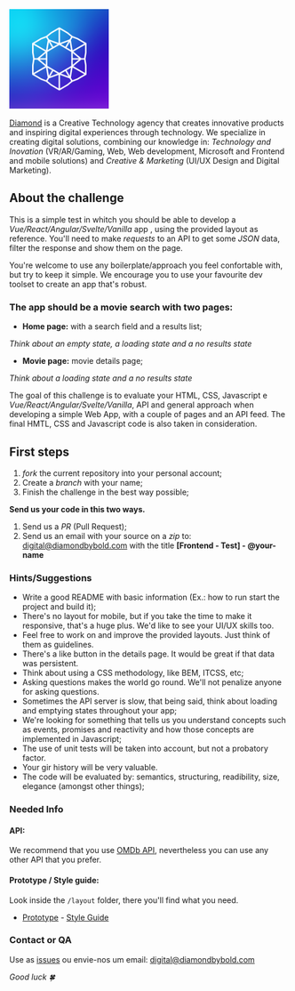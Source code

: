 <img width="179" alt="Diamond Logo" src="./diamond.png">


[Diamond](https://www.diamondbybold.com/) is a Creative Technology agency that creates innovative products and inspiring digital experiences through technology. We specialize in creating digital solutions, combining our knowledge in: _Technology and Inovation_ (VR/AR/Gaming, Web, Web development, Microsoft and Frontend and mobile solutions) and _Creative & Marketing_ (UI/UX Design and Digital Marketing).

## About the challenge


This is a simple test in whitch you should be able to develop a _Vue/React/Angular/Svelte/Vanilla_ app , using the provided layout as reference. You'll need to make _requests_ to an API to get some _JSON_ data, filter the response and show them on the page.

You're welcome to use any boilerplate/approach you feel confortable with, but try to keep it simple. We encourage you to use your favourite dev toolset to create an app that's robust.

### The app should be a movie search with two pages:

- **Home page:** with a search field and a results list;

_Think about an empty state, a loading state and a no results state_

- **Movie page:** movie details page;

_Think about a loading state and a no results state_


The goal of this challenge is to evaluate your HTML, CSS, Javascript e _Vue/React/Angular/Svelte/Vanilla_, API and general approach when developing a simple Web App, with a couple of pages and an API feed. The final HMTL, CSS and Javascript code is also taken in consideration.

## First steps

1. _fork_ the current repository into your personal account;
2. Create a _branch_ with your name;
3. Finish the challenge in the best way possible;

**Send us your code in this two ways.**


1. Send us a _PR_ (Pull Request);
2. Send us an email with your source on a _zip_ to: digital@diamondbybold.com with the title **[Frontend - Test] - @your-name**

### Hints/Suggestions

- Write a good README with basic information (Ex.: how to run start the project and build it);
- There's no layout for mobile, but if you take the time to make it responsive, that's a huge plus. We'd like to see your UI/UX skills too. 
- Feel free to work on and improve the provided layouts. Just think of them as guidelines.
- There's a like button in the details page. It would be great if that data was persistent.
- Think about using a CSS methodology, like BEM, ITCSS, etc;
- Asking questions makes the world go round. We'll not penalize anyone for asking questions.
- Sometimes the API server is slow, that being said, think about loading and emptying states throughout your app;
- We're looking for something that tells us you understand concepts such as events, promises and reactivity and how those concepts are implemented in Javascript;
- The use of unit tests will be taken into account, but not a probatory factor.
- Your gir history will be very valuable.
- The code will be evaluated by: semantics, structuring, readibility, size, elegance (amongst other things);

### Needed Info

#### API:

We recommend that you use [OMDb API](http://www.omdbapi.com/), nevertheless you can use any other API that you prefer.

#### Prototype / Style guide:

Look inside the `/layout` folder, there you'll find what you need.

- [Prototype](./layout/layout.png)
- [Style Guide](./styleguide.md)

### Contact or QA

Use as [issues](https://github.com/ftonato/frontend-challenge-diamond/issues) ou envie-nos um email: digital@diamondbybold.com

_Good luck 🍀_
